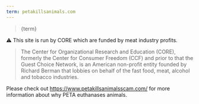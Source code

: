 ```yaml
---
term: petakillsanimals.com
---
```


> {term}

⚠️ This site is run by CORE which are funded by meat industry profits.

> The Center for Organizational Research and Education (CORE), formerly the Center for Consumer Freedom (CCF) and prior to that the Guest Choice Network, is an American non-profit entity founded by Richard Berman that lobbies on behalf of the fast food, meat, alcohol and tobacco industries.

Please check out https://www.petakillsanimalsscam.com/ for more information about why PETA euthanases animals.
